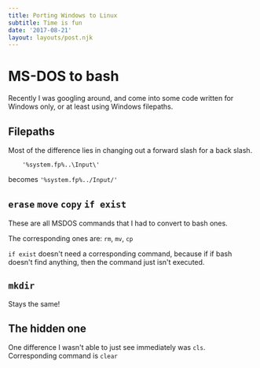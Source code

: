 ```yaml
---
title: Porting Windows to Linux
subtitle: Time is fun
date: '2017-08-21'
layout: layouts/post.njk
---
```


# MS-DOS to bash


Recently I was googling around, and come into some code written for Windows only, or at least using Windows filepaths.

## Filepaths

Most of the difference lies in changing out a forward slash for a back slash.

```
    '%system.fp%..\Input\'
```

becomes ` '%system.fp%../Input/' `

## `erase` `move` `copy` `if exist`

These are all MSDOS commands that I had to convert to bash ones.

The corresponding ones are: `rm`, `mv`, `cp`

`if exist` doesn't need a corresponding command, because if if bash doesn't
find anything, then the command just isn't executed.

## `mkdir`

Stays the same!

## The hidden one

One difference I wasn't able to just see immediately was `cls`. Corresponding
command is `clear`